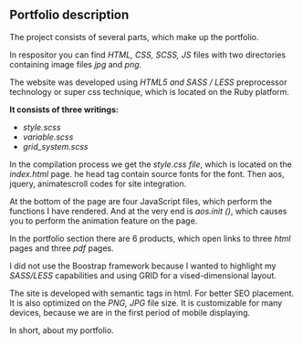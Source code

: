 <h2>Portfolio description</h2>

The project consists of several parts,
which make up the portfolio.

In respositor you can find <em>HTML, CSS, SCSS, JS</em> files
with two directories containing image files <em>jpg</em> and <em>png.</em>

The website was developed using <em>HTML5 and SASS / LESS</em> preprocessor technology
or super css technique, which is located on the Ruby platform.
 
 <strong>It consists of three writings:</strong>
- <em>style.scss</em>
- <em>variable.scss</em>
- <em>grid_system.scss</em>

In the compilation process we get the <em>style.css file</em>,
which is located on the <em>index.html</em> page.
he head tag contain source fonts for the font.
Then aos, jquery, animatescroll codes for site integration.

At the bottom of the page are four JavaScript files,
which perform the functions I have rendered.
And at the very end is <em>aos.init ()</em>,
which causes you to perform the animation feature on the page.

In the portfolio section there are 6 products,
which open links to three <em>html</em> pages and three <em>pdf</em> pages.

I did not use the Boostrap framework because I wanted to highlight my <em>SASS/LESS</em> capabilities
and using GRID for a vised-dimensional layout.

The site is developed with semantic tags in html.
For better SEO placement. It is also optimized on the <em>PNG, JPG</em> file size.
It is customizable for many devices,
because we are in the first period of mobile displaying.

In short, about my portfolio.
